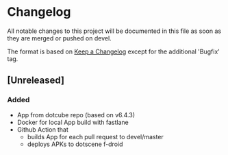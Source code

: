 # Changelog
All notable changes to this project will be documented in this file as soon as
they are merged or pushed on devel.

The format is based on [Keep a Changelog](https://keepachangelog.com/en/1.0.0/)
except for the additional 'Bugfix' tag.

## [Unreleased]

### Added
- App from dotcube repo (based on v6.4.3)
- Docker for local App build with fastlane
- Github Action that
  - builds App for each pull request to devel/master
  - deploys APKs to dotscene f-droid

